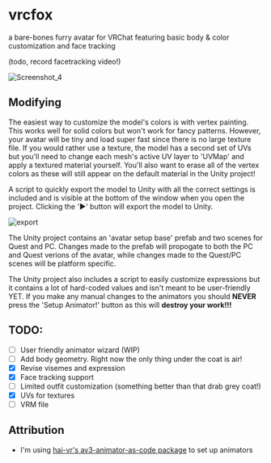 # vrcfox
a bare-bones furry avatar for VRChat featuring basic body & color customization and face tracking

(todo, record facetracking video!)

![Screenshot_4](https://github.com/cellomonster/vrcfox/assets/32079637/ac0921cf-05ab-407d-bc21-43188dd42ca3)

## Modifying

The easiest way to customize the model's colors is with vertex painting. This works well for solid colors but won't work for fancy patterns. However, your avatar will be tiny and load super fast since there is no large texture file. If you would rather use a texture, the model has a second set of UVs but you'll need to change each mesh's active UV layer to 'UVMap' and apply a textured material yourself. You'll also want to erase all of the vertex colors as these will still appear on the default material in the Unity project!

A script to quickly export the model to Unity with all the correct settings is included and is visible at the bottom of the window when you open the project. Clicking the '▶' button will export the model to Unity.

![export](https://github.com/cellomonster/vrcfox/assets/32079637/be38158c-5d4d-4c26-9fee-7168ec719684)

The Unity project contains an 'avatar setup base' prefab and two scenes for Quest and PC. Changes made to the prefab will propogate to both the PC and Quest verions of the avatar, while changes made to the Quest/PC scenes will be platform specific. 

The Unity project also includes a script to easily customize expressions but it contains a lot of hard-coded values and isn't meant to be user-friendly YET. If you make any manual changes to the animators you should **NEVER** press the 'Setup Animator!' button as this will **destroy your work!!!**

## TODO:
- [ ] User friendly animator wizard (WIP)
- [ ] Add body geometry. Right now the only thing under the coat is air!
- [X] Revise visemes and expression
- [X] Face tracking support
- [ ] Limited outfit customization (something better than that drab grey coat!)
- [X] UVs for textures
- [ ] VRM file

## Attribution
- I'm using [hai-vr's av3-animator-as-code package](https://github.com/hai-vr/av3-animator-as-code) to set up animators
